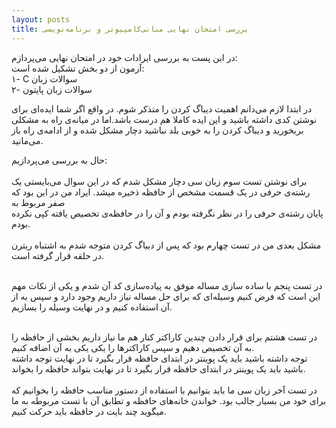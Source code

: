 ```yaml
---
layout: posts
title: بررسی امتحان نهایی مبانی‌کامپیوتر و برنامه‌نویسی
---
```


<div>
در این پست به بررسی ایرادات خود در امتحان نهایی می‌پردازم: <br>
آزمون از دو بخش تشکیل شده است: <br>
۱- C سوالات زبان  <br>
۲- سوالات زبان پایتون<br>

در ابتدا لازم می‌دانم اهمیت دیباگ کردن را متذکر شوم. 
در واقع اگر شما ایده‌‌ای برای نوشتن کدی داشته باشید 
و این ایده کاملا هم درست باشد.اما در میانه‌ی راه به مشکلی بربخورید
 و دیباگ کردن را به خوبی بلد نباشید
دچار مشکل شده و از ادامه‌ی راه باز می‌مانید. <br>

حال به بررسی می‌پردازیم: <br>
<br>
برای نوشتن تست سوم زبان سی دچار مشکل شدم 
که در این سوال می‌بایستی یک رشته‌ی حرفی در یک قسمت مشخص از حافظه ذخیره میشد. 
ایراد من در این بود که صفر مربوط به <br>
پایان رشته‌ی حرفی را در نظر نگرفته بودم و آن را در حافظه‌ی تخصیص یافته کپی نکرده بودم. <br>
<br>
مشکل بعدی من در تست چهارم بود که پس 
از دیباگ کردن متوجه شدم به اشتباه ریترن در حلقه قرار گرفته است. <br> 

<br>
در تست پنجم با ساده سازی مساله موفق به پیاده‌سازی کد آن شدم و
یکی از نکات مهم این است که فرض کنیم وسیله‌ای که برای حل مساله 
نیاز داریم وجود دارد و سپس به از آن استفاده کنیم و در نهایت وسیله را بسازیم. <br> 
<br>

در تست هشتم برای قرار دادن چندین کاراکتر کنار هم 
ما نیاز داریم بخشی از حافظه را به آن تخصیص دهیم و سپس 
کاراکترها را یکی یکی به آن اضافه کنیم. <br>
توجه داشته باشید باید یک پوینتر در ابتدای حافظه قرار بگیرد تا در نهایت 
توجه داشته باشید باید یک پوینتر در ابتدای حافظه قرار بگیرد تا در نهایت 
بتواند حافظه را بخواند. <br>
<br>
در تست آخر زبان سی ما باید بتوانیم  با استفاده
 از دستور مناسب حافظه را بخوانیم که برای خود من بسیار جالب بود. 
 خواندن خانه‌های حافظه و تطابق آن با تست مربوطه به ما میگوید 
 چند بایت در حافظه باید حرکت کنیم. <br>

</div>

